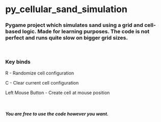 # py_cellular_sand_simulation
<h3>
Pygame project which simulates sand using a grid and cell-based logic.
Made for learning purposes. The code is not perfect and runs quite slow on bigger grid sizes.
</h3>
<br>
<h3>Key binds</h3>
<div>
<p>R - Randomize cell configuration</p>
<p>C - Clear current cell configuration</p>
<p>Left Mouse Button - Create cell at mouse position</p>
</div>
<br>
<h5>You are free to use the code however you want.</h4>
